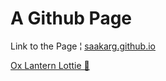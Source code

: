 # A Github Page

Link to the Page ¦ [saakarg.github.io](https://saakarx.github.io/)

[Ox Lantern Lottie 🐂](https://lottiefiles.com/48401-ox-lantern-zodiac-lunar-new-year-2021)
